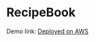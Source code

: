 # RecipeBook


Demo link: [Deployed on AWS](http://recipe-book-frontend.s3-website-ap-southeast-2.amazonaws.com/)
